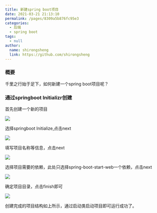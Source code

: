 ```yaml
---
title: 新建spring boot项目
date: 2021-03-21 21:13:10
permalink: /pages/8309a5b876fc95e3
categories: 
  - 后端
  - spring boot
tags: 
  - null
author: 
  name: shirongsheng
  link: https://github.com/shirongsheng
---
```


### 概要

千里之行始于足下，如何新建一个spring boot项目呢？

### 通过springboot Initializr创建

首先创建一个新的项目

<img src="/old-times/png/springboot/new_springboot_01.jpg">
 
选择springboot Initialize,点击next

<img src="/old-times/png/springboot/new_springboot_02.jpg">

填写项目名称等信息，点击next

<img src="/old-times/png/springboot/new_springboot_03.jpg">

选择项目需要的依赖，此处只选择spring-boot-start-web一个依赖，点击next

<img src="/old-times/png/springboot/new_springboot_04.jpg">

确定项目目录，点击finish即可

<img src="/old-times/png/springboot/new_springboot_05.jpg">

创建完成的项目结构如上所示，通过启动类启动项目即可运行成功了。


